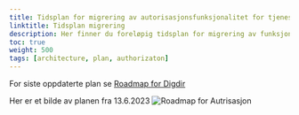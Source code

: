 ```yaml
---
title: Tidsplan for migrering av autorisasjonsfunksjonalitet for tjenester i Altinn
linktitle: Tidsplan migrering
description: Her finner du foreløpig tidsplan for migrering av funksjonalitet knyttet til autorisasjon, i hvilken rekkefølge dette skal skje og når de enkelte tjenestetypene skal være flyttet fra Altinn 2 til Altinn 3. 
toc: true
weight: 500
tags: [architecture, plan, authorizaton]
---
```


For siste oppdaterte plan se [Roadmap for Digdir](https://github.com/orgs/digdir/projects/8) 

Her er et bilde av planen fra 13.6.2023
![Roadmap for Autrisasjon](/authorization/migration/roadmap_130623.png "Fremdriftsplan for migrering av Altinn Autrisasjon")